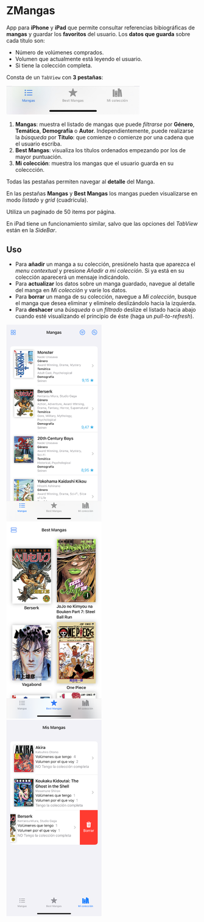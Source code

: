 # ZMangas
App para **iPhone** y **iPad** que permite consultar referencias bibiográficas de **mangas** y guardar los **favoritos** del usuario. Los **datos que guarda** sobre cada título son:
* Número de volúmenes comprados.
* Volumen que actualmente está leyendo el usuario.
* Si tiene la colección completa.

Consta de un `TabView` con **3 pestañas**:
<p align="left">
  <img src="imgRM_TabView.jpg" width="350" title="El TabView">
</p>

1. **Mangas**: muestra el listado de mangas que puede _filtrarse_ por **Género**, **Temática**, **Demografía** o **Autor**. Independientemente, puede realizarse la _búsqueda_ por **Título**: que comienze o comienze por una cadena que el usuario escriba.
2. **Best Mangas**: visualiza los títulos ordenados empezando por los de mayor puntuación.
3. **Mi colección**: muestra los mangas que el usuario guarda en su coleccción.

Todas las pestañas permiten navegar al **detalle** del Manga.

En las pestañas **Mangas** y **Best Mangas** los mangas pueden visualizarse en modo _listado_ y _grid_ (cuadrícula).

Utiliza un paginado de 50 items por página.

En iPad tiene un funcionamiento similar, salvo que las opciones del _TabView_ están en la _SideBar_.

## Uso
* Para **añadir** un manga a su colección, presiónelo hasta que aparezca el _menu  contextual_ y presione _Añadir a mi colección_. Si ya está en su colección aparecerá un mensaje indicándolo.
* Para **actualizar** los datos sobre un manga guardado, navegue al detalle del manga en _Mi colección_ y varíe los datos.
* Para **borrar** un manga de su colección, navegue a _Mi colección_, busque el manga que desea eliminar y elimínelo deslizándolo hacia la izquierda.
* Para **deshacer** una _búsqueda_ o un _filtrado_ deslize el listado hacia abajo cuando esté visualizando el principio de éste (haga un _pull-to-refresh_).

<p align="left">
  <img src="imgRM_Mangas.PNG" width="250" title="Mangas" style="margin-right: 16px;">
  <img src="imgRM_BestMangas.PNG" width="250" title="Best Mangas" style="margin-right: 16px;">
  <img src="imgRM_MisMangas.PNG" width="250" title="Mis Mangas">
</p>
